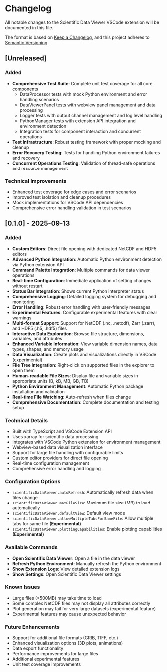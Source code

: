 # Changelog

All notable changes to the Scientific Data Viewer VSCode extension will be documented in this file.

The format is based on [Keep a Changelog](https://keepachangelog.com/en/1.0.0/),
and this project adheres to [Semantic Versioning](https://semver.org/spec/v2.0.0.html).

## [Unreleased]

### Added

- **Comprehensive Test Suite**: Complete unit test coverage for all core components
  - DataProcessor tests with mock Python environment and error handling scenarios
  - DataViewerPanel tests with webview panel management and data processing
  - Logger tests with output channel management and log level handling
  - PythonManager tests with extension API integration and environment detection
  - Integration tests for component interaction and concurrent operations
- **Test Infrastructure**: Robust testing framework with proper mocking and cleanup
- **Error Recovery Testing**: Tests for handling Python environment failures and recovery
- **Concurrent Operations Testing**: Validation of thread-safe operations and resource management

### Technical Improvements

- Enhanced test coverage for edge cases and error scenarios
- Improved test isolation and cleanup procedures
- Mock implementations for VSCode API dependencies
- Comprehensive error handling validation in test scenarios

## [0.1.0] - 2025-09-13

### Added

- **Custom Editors**: Direct file opening with dedicated NetCDF and HDF5 editors
- **Advanced Python Integration**: Automatic Python environment detection via Python extension API
- **Command Palette Integration**: Multiple commands for data viewer operations
- **Real-time Configuration**: Immediate application of setting changes without restart
- **Status Bar Integration**: Shows current Python interpreter status
- **Comprehensive Logging**: Detailed logging system for debugging and monitoring
- **Error Handling**: Robust error handling with user-friendly messages
- **Experimental Features**: Configurable experimental features with clear warnings
- **Multi-format Support**: Support for NetCDF (.nc, .netcdf), Zarr (.zarr), and HDF5 (.h5, .hdf5) files
- **Interactive Data Exploration**: Browse file structure, dimensions, variables, and attributes
- **Enhanced Variable Information**: View variable dimension names, data types, shapes, and memory usage
- **Data Visualization**: Create plots and visualizations directly in VSCode (experimental)
- **File Tree Integration**: Right-click on supported files in the explorer to open them
- **Human-readable File Sizes**: Display file and variable sizes in appropriate units (B, kB, MB, GB, TB)
- **Python Environment Management**: Automatic Python package installation and validation
- **Real-time File Watching**: Auto-refresh when files change
- **Comprehensive Documentation**: Complete documentation and testing setup

### Technical Details

- Built with TypeScript and VSCode Extension API
- Uses xarray for scientific data processing
- Integrates with VSCode Python extension for environment management
- Webview-based data visualization interface
- Support for large file handling with configurable limits
- Custom editor providers for direct file opening
- Real-time configuration management
- Comprehensive error handling and logging

### Configuration Options

- `scientificDataViewer.autoRefresh`: Automatically refresh data when files change
- `scientificDataViewer.maxFileSize`: Maximum file size (MB) to load automatically
- `scientificDataViewer.defaultView`: Default view mode
- `scientificDataViewer.allowMultipleTabsForSameFile`: Allow multiple tabs for same file **(Experimental)**
- `scientificDataViewer.plottingCapabilities`: Enable plotting capabilities **(Experimental)**

### Available Commands

- **Open Scientific Data Viewer**: Open a file in the data viewer
- **Refresh Python Environment**: Manually refresh the Python environment
- **Show Extension Logs**: View detailed extension logs
- **Show Settings**: Open Scientific Data Viewer settings

### Known Issues

- Large files (>500MB) may take time to load
- Some complex NetCDF files may not display all attributes correctly
- Plot generation may fail for very large datasets (experimental feature)
- Experimental features may cause unexpected behavior

### Future Enhancements

- Support for additional file formats (GRIB, TIFF, etc.)
- Enhanced visualization options (3D plots, animations)
- Data export functionality
- Performance improvements for large files
- Additional experimental features
- Unit test coverage improvements
